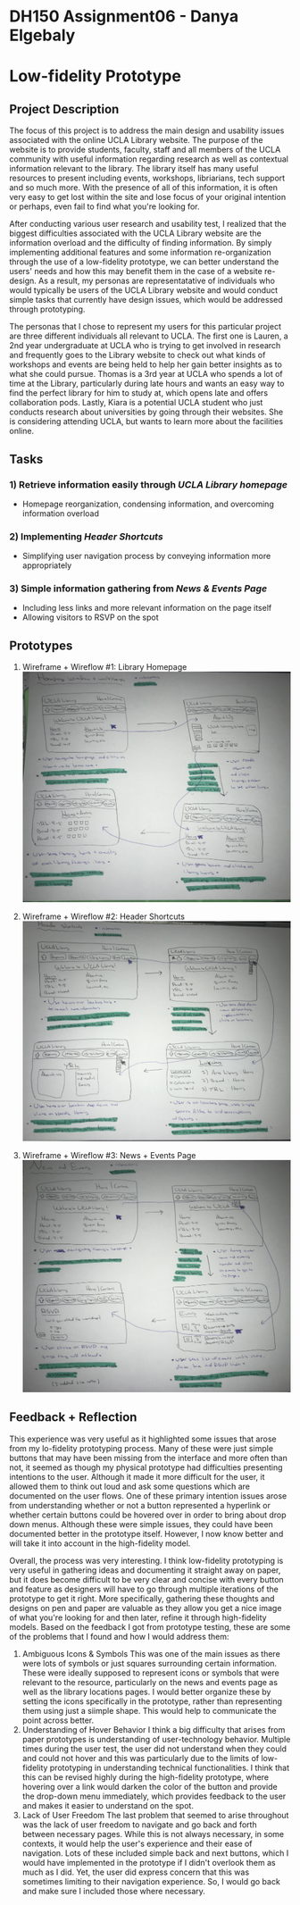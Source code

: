 # DH150 Assignment06 - Danya Elgebaly
# Low-fidelity Prototype

## Project Description

The focus of this project is to address the main design and usability issues associated with the online UCLA Library website. The purpose of the website is to provide students, faculty, staff and all members of the UCLA community with useful information regarding research as well as contextual information relevant to the library. The library itself has many useful resources to present including events, workshops, libriarians, tech support and so much more. With the presence of all of this information, it is often very easy to get lost within the site and lose focus of your original intention or perhaps, even fail to find what you're looking for. 

After conducting various user research and usability test, I realized that the biggest difficulties associated with the UCLA Library website are the information overload and the difficulty of finding information. By simply implementing additional features and some information re-organization through the use of a low-fidelity prototype, we can better understand the users' needs and how this may benefit them in the case of a website re-design. As a result, my personas are representatative of individuals who would typically be users of the UCLA Library website and would conduct simple tasks that currently have design issues, which would be addressed through prototyping. 

The personas that I chose to represent my users for this particular project are three different individuals all relevant to UCLA. The first one is Lauren, a 2nd year undergraduate at UCLA who is trying to get involved in research and frequently goes to the Library website to check out what kinds of workshops and events are being held to help her gain better insights as to what she could pursue. Thomas is a 3rd year at UCLA who spends a lot of time at the Library, particularly during late hours and wants an easy way to find the perfect library for him to study at, which opens late and offers collaboration pods. Lastly, Kiara is a potential UCLA student who just conducts research about universities by going through their websites. She is considering attending UCLA, but wants to learn more about the facilities online. 


## Tasks

### 1) Retrieve information easily through _UCLA Library homepage_
- Homepage reorganization, condensing information, and overcoming information overload
### 2) Implementing _Header Shortcuts_
- Simplifying user navigation process by conveying information more appropriately
### 3) Simple information gathering from _News & Events Page_
- Including less links and more relevant information on the page itself
- Allowing visitors to RSVP on the spot

## Prototypes

1) Wireframe + Wireflow #1: Library Homepage
![Homepage](Homepage.png)

2) Wireframe + Wireflow #2: Header Shortcuts
![HeaderShortcuts](HeaderShortcuts.png)

3) Wireframe + Wireflow #3: News + Events Page
![NewsEvents](NewsEvents.png)

## Feedback + Reflection

This experience was very useful as it highlighted some issues that arose from my lo-fidelity prototyping process. Many of these were just simple buttons that may have been missing from the interface and more often than not, it seemed as though my physical prototype had difficulties presenting intentions to the user. Although it made it more difficult for the user, it allowed them to think out loud and ask some questions which are documented on the user flows. One of these primary intention issues arose from understanding whether or not a button represented a hyperlink or whether certain buttons could be hovered over in order to bring about drop down menus. Although these were simple issues, they could have been documented better in the prototype itself. However, I now know better and will take it into account in the high-fidelity model.

Overall, the process was very interesting. I think low-fidelity prototyping is very useful in gathering ideas and documenting it straight away on paper, but it does become difficult to be very clear and concise with every button and feature as designers will have to go through multiple iterations of the prototype to get it right. More specifically, gathering these thoughts and designs on pen and paper are valuable as they allow you get a nice image of what you're looking for and then later, refine it through high-fidelity models. Based on the feedback I got from prototype testing, these are some of the problems that I found and how I would address them: 
1) Ambiguous Icons & Symbols
This was one of the main issues as there were lots of symbols or just squares surrounding certain information. These were ideally supposed to represent icons or symbols that were relevant to the resource, particularly on the news and events page as well as the library locations pages. I would better organize these by setting the icons specifically in the prototype, rather than representing them using just a siimple shape. This would help to communicate the point across better.
2) Understanding of Hover Behavior
I think a big difficulty that arises from paper prototypes is understanding of user-technology behavior. Multiple times during the user test, the user did not understand when they could and could not hover and this was particularly due to the limits of low-fidelity prototyping in understanding technical functionalities. I think that this can be revised highly during the high-fidelity prototype, where hovering over a link would darken the color of the button and provide the drop-down menu immediately, which provides feedback to the user and makes it easier to understand on the spot. 
3) Lack of User Freedom
The last problem that seemed to arise throughout was the lack of user freedom to navigate and go back and forth between necessary pages. While this is not always necessary, in some contexts, it would help the user's experience and their ease of navigation. Lots of these included simple back and next buttons, which I would have implemented in the prototype if I didn't overlook them as much as I did. Yet, the user did express concern that this was sometimes limiting to their navigation experience. So, I would go back and make sure I included those where necessary. 
